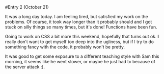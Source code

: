 #Entry 2 (October 21)

It was a long day today. I am feeling tired, but satisfied my work on the problems. Of course, it took way longer
than it probably should and I got stuck on silly things so many times, but it's done! Functions have been fun.

Going to work on CSS a bit more this weekend, hopefully that turns out ok. I really don't want to get myself too deep into the ugliness, but if I try to do something fancy with the code, it probably won't be pretty.

It was good to get some exposure to a different teaching style with Sam this morning, it seems like he went slower, or maybe he just had to because of the server attack :).

 
